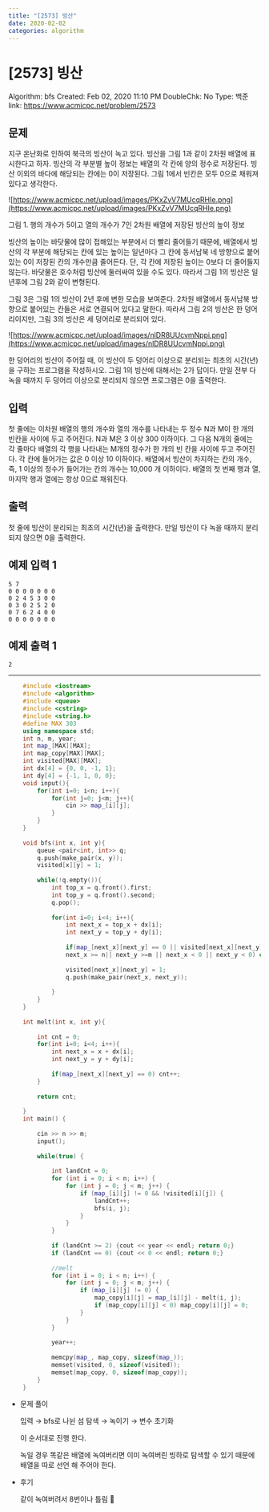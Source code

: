 ```yaml
---
title: "[2573] 빙산"
date: 2020-02-02
categories: algorithm
---
```

# [2573] 빙산

Algorithm: bfs
Created: Feb 02, 2020 11:10 PM
DoubleChk: No
Type: 백준
link: https://www.acmicpc.net/problem/2573

## 문제

지구 온난화로 인하여 북극의 빙산이 녹고 있다. 빙산을 그림 1과 같이 2차원 배열에 표시한다고 하자. 빙산의 각 부분별 높이 정보는 배열의 각 칸에 양의 정수로 저장된다. 빙산 이외의 바다에 해당되는 칸에는 0이 저장된다. 그림 1에서 빈칸은 모두 0으로 채워져 있다고 생각한다.

![https://www.acmicpc.net/upload/images/PKxZvV7MUcqRHIe.png](https://www.acmicpc.net/upload/images/PKxZvV7MUcqRHIe.png)

그림 1. 행의 개수가 5이고 열의 개수가 7인 2차원 배열에 저장된 빙산의 높이 정보

빙산의 높이는 바닷물에 많이 접해있는 부분에서 더 빨리 줄어들기 때문에, 배열에서 빙산의 각 부분에 해당되는 칸에 있는 높이는 일년마다 그 칸에 동서남북 네 방향으로 붙어있는 0이 저장된 칸의 개수만큼 줄어든다. 단, 각 칸에 저장된 높이는 0보다 더 줄어들지 않는다. 바닷물은 호수처럼 빙산에 둘러싸여 있을 수도 있다. 따라서 그림 1의 빙산은 일년후에 그림 2와 같이 변형된다.

그림 3은 그림 1의 빙산이 2년 후에 변한 모습을 보여준다. 2차원 배열에서 동서남북 방향으로 붙어있는 칸들은 서로 연결되어 있다고 말한다. 따라서 그림 2의 빙산은 한 덩어리이지만, 그림 3의 빙산은 세 덩어리로 분리되어 있다.

![https://www.acmicpc.net/upload/images/nlDR8UUcvmNppi.png](https://www.acmicpc.net/upload/images/nlDR8UUcvmNppi.png)

한 덩어리의 빙산이 주어질 때, 이 빙산이 두 덩어리 이상으로 분리되는 최초의 시간(년)을 구하는 프로그램을 작성하시오. 그림 1의 빙산에 대해서는 2가 답이다. 만일 전부 다 녹을 때까지 두 덩어리 이상으로 분리되지 않으면 프로그램은 0을 출력한다.

## 입력

첫 줄에는 이차원 배열의 행의 개수와 열의 개수를 나타내는 두 정수 N과 M이 한 개의 빈칸을 사이에 두고 주어진다. N과 M은 3 이상 300 이하이다. 그 다음 N개의 줄에는 각 줄마다 배열의 각 행을 나타내는 M개의 정수가 한 개의 빈 칸을 사이에 두고 주어진다. 각 칸에 들어가는 값은 0 이상 10 이하이다. 배열에서 빙산이 차지하는 칸의 개수, 즉, 1 이상의 정수가 들어가는 칸의 개수는 10,000 개 이하이다. 배열의 첫 번째 행과 열, 마지막 행과 열에는 항상 0으로 채워진다.

## 출력

첫 줄에 빙산이 분리되는 최초의 시간(년)을 출력한다. 만일 빙산이 다 녹을 때까지 분리되지 않으면 0을 출력한다.

## 예제 입력 1

    5 7
    0 0 0 0 0 0 0
    0 2 4 5 3 0 0
    0 3 0 2 5 2 0
    0 7 6 2 4 0 0
    0 0 0 0 0 0 0

## 예제 출력 1

    2

---
```c++
    #include <iostream>
    #include <algorithm>
    #include <queue>
    #include <cstring>
    #include <string.h>
    #define MAX 303
    using namespace std;
    int n, m, year;
    int map_[MAX][MAX];
    int map_copy[MAX][MAX];
    int visited[MAX][MAX];
    int dx[4] = {0, 0, -1, 1};
    int dy[4] = {-1, 1, 0, 0};
    void input(){
        for(int i=0; i<n; i++){
            for(int j=0; j<m; j++){
                cin >> map_[i][j];
            }
        }
    }
    
    void bfs(int x, int y){
        queue <pair<int, int>> q;
        q.push(make_pair(x, y));
        visited[x][y] = 1;
    
        while(!q.empty()){
            int top_x = q.front().first;
            int top_y = q.front().second;
            q.pop();
    
            for(int i=0; i<4; i++){
                int next_x = top_x + dx[i];
                int next_y = top_y + dy[i];
    
                if(map_[next_x][next_y] == 0 || visited[next_x][next_y] ||
                next_x >= n|| next_y >=m || next_x < 0 || next_y < 0) continue;
    
                visited[next_x][next_y] = 1;
                q.push(make_pair(next_x, next_y));
    
            }
        }
    }
    
    int melt(int x, int y){
    
        int cnt = 0;
        for(int i=0; i<4; i++){
            int next_x = x + dx[i];
            int next_y = y + dy[i];
    
            if(map_[next_x][next_y] == 0) cnt++;
        }
    
        return cnt;
    
    }
    int main() {
    
        cin >> n >> m;
        input();
    
        while(true) {
    
            int landCnt = 0;
            for (int i = 0; i < n; i++) {
                for (int j = 0; j < m; j++) {
                    if (map_[i][j] != 0 && !visited[i][j]) {
                        landCnt++;
                        bfs(i, j);
                    }
                }
            }
            
            if (landCnt >= 2) {cout << year << endl; return 0;}
            if (landCnt == 0) {cout << 0 << endl; return 0;}
    
            //melt
            for (int i = 0; i < n; i++) {
                for (int j = 0; j < m; j++) {
                    if (map_[i][j] != 0) {
                        map_copy[i][j] = map_[i][j] - melt(i, j);
                        if (map_copy[i][j] < 0) map_copy[i][j] = 0;
                    }
                }
            }
    
            year++;
    
            memcpy(map_, map_copy, sizeof(map_));
            memset(visited, 0, sizeof(visited));
            memset(map_copy, 0, sizeof(map_copy));
        }
    }
```
- 문제 풀이

    입력 → bfs로 나뉜 섬 탐색 → 녹이기 → 변수 초기화

    이 순서대로 진행 한다.

    녹일 경우 똑같은 배열에 녹여버리면 이미 녹여버린 빙하로 탐색할 수 있기 때문에 배열을 따로 선언 해 주어야 한다.

- 후기

    같이 녹여버려서 8번이나 틀림 💖
